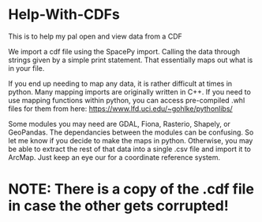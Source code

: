 # Help-With-CDFs
This is to help my pal open and view data from a CDF

We import a cdf file using the SpacePy import. Calling the data through strings given
by a simple print statement. That essentially maps out what is in your file.

If you end up needing to map any data,
it is rather difficult at times in python. Many mapping imports are originally written 
in C++. If you need to use mapping functions within python, you can access pre-compiled
.whl files for them from here: https://www.lfd.uci.edu/~gohlke/pythonlibs/

Some modules you may need are GDAL, Fiona, Rasterio, Shapely, or GeoPandas. The dependancies
between the modules can be confusing. So let me know if you decide to make the maps 
in python. Otherwise, you may be able to extract the rest of that data into a single
.csv file and import it to ArcMap. Just keep an eye our for a coordinate reference
system.

# NOTE: There is a copy of the .cdf file in case the other gets corrupted!


